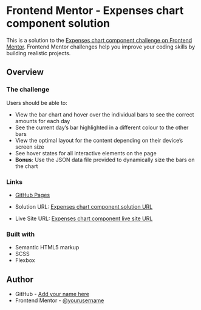 # Frontend Mentor - Expenses chart component solution

This is a solution to the [Expenses chart component challenge on Frontend Mentor](https://www.frontendmentor.io/challenges/expenses-chart-component-e7yJBUdjwt). Frontend Mentor challenges help you improve your coding skills by building realistic projects. 

## Overview

### The challenge

Users should be able to:

- View the bar chart and hover over the individual bars to see the correct amounts for each day
- See the current day’s bar highlighted in a different colour to the other bars
- View the optimal layout for the content depending on their device’s screen size
- See hover states for all interactive elements on the page
- **Bonus**: Use the JSON data file provided to dynamically size the bars on the chart

### Links
- [GitHub Pages](https://a1excpunk.github.io/expenses-chart-component/)

- Solution URL: [Expenses chart component solution URL](https://github.com/a1excpunk/expenses-chart-component)
- Live Site URL: [Expenses chart component live site URL](https://a1excpunk.github.io/expenses-chart-component/)


### Built with

- Semantic HTML5 markup
- SCSS
- Flexbox

## Author

- GitHub - [Add your name here](https://www.your-site.com)
- Frontend Mentor - [@yourusername](https://www.frontendmentor.io/profile/yourusername)